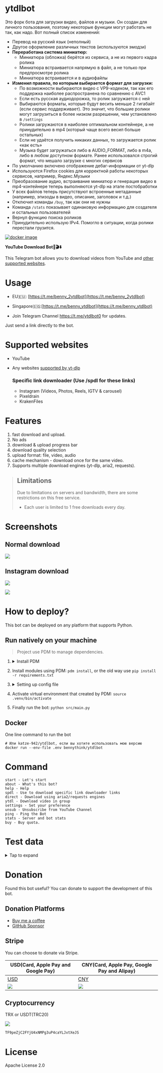 # ytdlbot

Это форк бота для загрузки видео, файлов и музыки. Он создан для личного пользования, поэтому некоторые функции могут работать не так, как надо. Вот полный список изменений:
- Перевод на русский язык (неполный)
- Другое оформление различных текстов (используются эмодзи)
- **Переработана система миниатюр:**
  - Миниатюра (обложка) берётся из сервиса, а не из первого кадра ролика
  - Миниатюра встраивается напрямую в файл, а не только при предпросмотре ролика
  - Миниатюра встраивается и в аудиофайлы
- **Изменил правила, по которым выбирается формат для загрузки:**
  - По возможности выбираются видео с VP9-кодеком, так как его поддержка наиболее распространена по сравнению с AVC1
  - Если есть русская аудиодорожка, то ролик загружается с ней
  - Выбираются форматы, которые будут весить меньше 2 гигабайт (если сервис поддерживает). Это значит, что большие ролики могут загрузиться в более низком разрешении, чем установлено в `/settings`
  - Ролики загружаются в наиболее оптимальном контейнере, а не принудительно в mp4 (который чаще всего весил больше остальных)
  - Если не удаётся получить никаких данных, то загружается ролик «как есть»
  - Музыка будет загружаться либо в AUDIO_FORMAT, либо в m4a, либо в любом доступном формате. Ранее использовался строгий формат, что мешало загрузке с многих сервисов
- По умолчанию включено отображение дебаг-информации от yt-dlp
- Используются Firefox cookies для корректной работы некоторых сервисов, например, Яндекс.Музыки
- Преобразование аудио, встраивание миниатюр и генерация видео в mp4-контейнере теперь выполняются yt-dlp на этапе постобработки
- У всех файлов теперь присутствуют встроенные метаданные (например, эпизоды в видео, описание, заголовок и т.д.)
- Отключил команды `/buy`, так как они не нужны
- Команда `/stats` показывает одинаковую информацию для создателя и остальных пользователей
- Вернул функцию поиска роликов
- Принудительно использую IPv4. Помогло в ситуации, когда ролики перестали грузится.

[![docker image](https://github.com/katze-942/ytdlbot/actions/workflows/builder.yaml/badge.svg)](https://github.com/katze-942/ytdlbot/actions/workflows/builder.yaml)

**YouTube Download Bot🚀🎬⬇️**

This Telegram bot allows you to download videos from YouTube and [other supported websites](#supported-websites).

# Usage

* EU🇪🇺: [https://t.me/benny_2ytdlbot](https://t.me/benny_2ytdlbot)
* Singapore🇸🇬:[https://t.me/benny_ytdlbot](https://t.me/benny_ytdlbot)

* Join Telegram Channel https://t.me/ytdlbot0 for updates.

Just send a link directly to the bot.

# Supported websites

* YouTube
* Any websites [supported by yt-dlp](https://github.com/yt-dlp/yt-dlp/blob/master/supportedsites.md)

  ### Specific link downloader (Use /spdl for these links)
    * Instagram (Videos, Photos, Reels, IGTV & carousel)
    * Pixeldrain
    * KrakenFiles

# Features

1. fast download and upload.
2. No ads
3. download & upload progress bar
4. download quality selection
5. upload format: file, video, audio
6. cache mechanism - download once for the same video.
7. Supports multiple download engines (yt-dlp, aria2, requests).

> ## Limitations
> Due to limitations on servers and bandwidth, there are some restrictions on this free service.
> * Each user is limited to 1 free downloads every day.

# Screenshots

## Normal download

![](assets/1.jpeg)

## Instagram download

![](assets/instagram.png)

![](assets/2.jpeg)

# How to deploy?

This bot can be deployed on any platform that supports Python.

## Run natively on your machine

> Project use PDM to manage dependencies.

1. <details>
    <summary>Install PDM</summary>

    You can install using pip: `pip install --user pdm`
    or for detailed instructions: [Official Docs](https://pdm-project.org/en/latest/#installation)
  
   </details>

2. Install modules using PDM: `pdm install`, or the old way use `pip install -r requirements.txt`

3. <details>
    <summary>Setting up config file</summary>

    ```
    cp .env.example .env
    ```
    
    Fill the fields in `.env`. For more information, see the comments in the `.env.example` file.

    **- Required Fields**
    - `WORKERS`: Number of workers (default is 100)
    - `APP_ID`: Telegram app ID
    - `APP_HASH`: Telegram app hash
    - `BOT_TOKEN`: Your telegram bot token
    - `OWNER`: Owner ID (separate by `,`)
    - `AUTHORIZED_USER`: List of authorized users ids, (separate by `,`)
    - `DB_DSN`: Your database URL (mysql+pymysql://user:pass@mysql/dbname) or SQLite (sqlite:///db.sqlite)
    - `REDIS_HOST`: Redis host

    **- Optional Fields**
    - `ENABLE_FFMPEG`: Enable FFMPEG for video processing (True/False)
    - `AUDIO_FORMAT`: Desired audio format (e.g.:- mp3, wav)
    - `ENABLE_ARIA2`: Enable Aria2 for downloads (True/False)
    - `RCLONE_PATH`: Path to Rclone executable
    - `ENABLE_VIP`: Enable VIP features (True/False)
    - `PROVIDER_TOKEN`: Payment provider token from Stripe
    - `FREE_DOWNLOAD`: Free downloads allowed per user
    - `RATE_LIMIT`: Rate limit for requests
    - `TMPFILE_PATH`: Path for temporary/download files (ensure the directory exists and is writable)
    - `TG_NORMAL_MAX_SIZE`: Maximum size for Telegram uploads in MB
    - `CAPTION_URL_LENGTH_LIMIT`: Maximum URL length in captions
    - `POTOKEN`: Your PO Token.  [PO-Token-Guide](https://github.com/yt-dlp/yt-dlp/wiki/PO-Token-Guide)
    - `BROWSERS`: Browser to handle 'cookies from browser', i.e. firefox
  </details>

4. Activate virtual environment that created by PDM: `source .venv/bin/activate`

5. Finally run the bot: `python src/main.py`

## Docker

One line command to run the bot

```shell
# Или katze-942/ytdlbot, если вы хотите использовать мою версию
docker run --env-file .env bennythink/ytdlbot
```

# Command

```
start - Let's start
about - What's this bot?
help - Help
spdl - Use to download specific link downloader links
direct - Download using aria2/requests engines
ytdl - Download video in group
settings - Set your preference
unsub - Unsubscribe from YouTube Channel
ping - Ping the Bot
stats - Server and bot stats
buy - Buy quota.
```

# Test data

<details><summary>Tap to expand</summary>

## Test video

https://www.youtube.com/watch?v=V3RtA-1b_2E

## Test Playlist

https://www.youtube.com/playlist?list=PL1Hdq7xjQCJxQnGc05gS4wzHWccvEJy0w

## Test twitter

https://twitter.com/nitori_sayaka/status/1526199729864200192
https://twitter.com/BennyThinks/status/1475836588542341124

## Test instagram

* single image: https://www.instagram.com/p/CXpxSyOrWCA/
* single video: https://www.instagram.com/p/Cah_7gnDVUW/
* reels: https://www.instagram.com/p/C0ozGsjtY0W/
* image carousel: https://www.instagram.com/p/C0ozPQ5o536/
* video and image carousel: https://www.instagram.com/p/C0ozhsVo-m8/

## Test Pixeldrain

https://pixeldrain.com/u/765ijw9i

## Test KrakenFiles

https://krakenfiles.com/view/oqmSTF0T5t/file.html

</details>

# Donation

Found this bot useful? You can donate to support the development of this bot.

## Donation Platforms

* [Buy me a coffee](https://www.buymeacoffee.com/bennythink)
* [GitHub Sponsor](https://github.com/sponsors/BennyThink)

## Stripe

You can choose to donate via Stripe.

| USD(Card, Apple Pay and Google Pay)              | CNY(Card, Apple Pay, Google Pay and Alipay)      |
|--------------------------------------------------|--------------------------------------------------|
| [USD](https://buy.stripe.com/cN203sdZB98RevC3cd) | [CNY](https://buy.stripe.com/dR67vU4p13Ox73a6oq) |
| ![](assets/USD.png)                              | ![](assets/CNY.png)                              |

## Cryptocurrency

TRX or USDT(TRC20)

![](assets/tron.png)

```
TF9peZjC2FYjU4xNMPg3uP4caYLJxtXeJS
```

# License

Apache License 2.0
